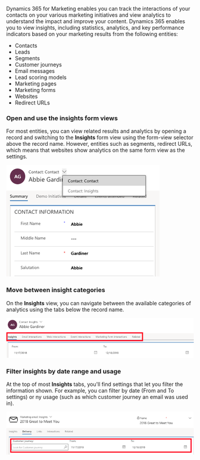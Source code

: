 Dynamics 365 for Marketing enables you can track the interactions of your contacts on your various marketing initiatives and view analytics to understand the impact and improve your content. Dynamics 365 enables you to view insights, including statistics, analytics, and key performance indicators based on your marketing results from the following entities:

- Contacts
- Leads
- Segments
- Customer journeys
- Email messages
- Lead scoring models
- Marketing pages
- Marketing forms
- Websites
- Redirect URLs

### Open and use the insights form views

For most entities, you can view related results and analytics by opening a record and switching to the **Insights** form view using the form-view selector above the record name. However, entities such as segments, redirect URLs, which means that websites show analytics on the same form view as the settings.

![Contact Information Window](../media/wwm-accessinsights-1.png)

### Move between insight categories

On the **Insights** view, you can navigate between the available categories of analytics using the tabs below the record name.

![Contact Insights Window](../media/wwm-accessinsights-2.png)

### Filter insights by date range and usage

At the top of most **Insights** tabs, you\'ll find settings that let you filter the information shown. For example, you can filter by date (From and To settings) or ny usage (such as which customer journey an email was used in).

![Contact Information Window](../media/wwm-accessinsights-3.png)